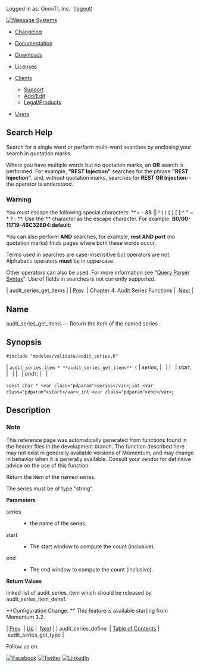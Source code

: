 Logged in as: OmniTI, Inc.  ([logout](https://support.messagesystems.com/logout.php))

[![Message Systems](https://support.messagesystems.com/images/ms-white205.png)](https://support.messagesystems.com/start.php) 

*   [Changelog](https://support.messagesystems.com/start.php?show=changelog)
*   [Documentation](https://support.messagesystems.com/docs/)
*   [Downloads](https://support.messagesystems.com/start.php)

*   [Licenses](https://support.messagesystems.com/license_summary.php)
*   <a href="">Clients</a>
    *   [Support](https://support.messagesystems.com/cs.php)
    *   [Add/Edit](https://support.messagesystems.com/edit_client.php)
    *   [Legal/Products](https://support.messagesystems.com/edit_products.php)
*   [Users](https://support.messagesystems.com/edit_customer.php)

## Search Help

Search for a single word or perform multi-word searches by enclosing your search in quotation marks.

Where you have multiple words but no quotation marks, an **OR** search is performed. For example, **"REST Injection"** searches for the phrase **"REST Injection"**, and, without quotation marks, searches for **REST OR Injection**--the operator is understood.

### Warning

You must escape the following special characters: **+ - && || ! ( ) { } [ ] ^ " ~ * ? : \**. Use the **\** character as the escape character. For example: **B0/00-11719-46C328D4\:default\:**

You can also perform **AND** searches, for example, **rest AND port** (no quotation marks) finds pages where both these words occur.

Terms used in searches are case-insensitive but operators are not. Alphabetic operators **must** be in uppercase.

Other operators can also be used. For more information see "[Query Parser Syntax](https://lucene.apache.org/core/old_versioned_docs/versions/3_0_0/queryparsersyntax.html)". Use of fields in searches is not currently supported.

| audit_series_get_items |
| [Prev](apis.audit_series_define.php)  | Chapter 4. Audit Series Functions |  [Next](apis.audit_series_get_type.php) |

<a name="apis.audit_series_get_items"></a>
## Name

audit_series_get_items — Return the item of the named series

## Synopsis

`#include "modules/validate/audit_series.h"`

| `audit_series_item * **audit_series_get_items** (` | <var class="pdparam">series</var>, |   |
|   | <var class="pdparam">start</var>, |   |
|   | <var class="pdparam">end</var>`)`; |   |

`const char * <var class="pdparam">series</var>`;
`int <var class="pdparam">start</var>`;
`int <var class="pdparam">end</var>`;<a name="idp19723584"></a>
## Description

### Note

This reference page was automatically generated from functions found in the header files in the development branch. The function described here may not exist in generally available versions of Momentum, and may change in behavior when it is generally available. Consult your vendor for definitive advice on the use of this function.

Return the item of the named series.

The series must be of type "string".

**Parameters**

<dl class="variablelist">

<dt>series</dt>

<dd>

- the name of the series.

</dd>

<dt>start</dt>

<dd>

- The start window to compute the count (inclusive).

</dd>

<dt>end</dt>

<dd>

- The end window to compute the count (inclusive).

</dd>

</dl>

**Return Values**

linked list of audit_series_item which should be released by audit_series_item_delref.

**Configuration Change. ** This feature is available starting from Momentum 3.2.

| [Prev](apis.audit_series_define.php)  | [Up](audit_series.php) |  [Next](apis.audit_series_get_type.php) |
| audit_series_define  | [Table of Contents](index.php) |  audit_series_get_type |

Follow us on:

[![Facebook](https://support.messagesystems.com/images/icon-facebook.png)](http://www.facebook.com/messagesystems) [![Twitter](https://support.messagesystems.com/images/icon-twitter.png)](http://twitter.com/#!/MessageSystems) [![LinkedIn](https://support.messagesystems.com/images/icon-linkedin.png)](http://www.linkedin.com/company/message-systems)